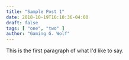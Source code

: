 ```yaml
---
title: "Sample Post 1"
date: 2018-10-19T16:10:36-04:00
draft: false
tags: [ "one", "two" ]
author: "Gaming G. Wolf"
---
```


This is the first paragraph of what I'd like to say.
